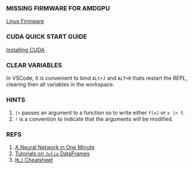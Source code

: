 ### MISSING FIRMWARE FOR AMDGPU 
[Linux Firmware](https://kernel.googlesource.com/pub/scm/linux/kernel/git/firmware/linux-firmware.git)
### CUDA QUICK START GUIDE
[Installing CUDA](https://docs.nvidia.com/cuda/cuda-quick-start-guide/index.html#)
### CLEAR VARIABLES
In VSCode, it is convenient to bind `ALt+J` and `ALT+R` thats restart the _REPL_, clearing then all variables in the workspace.
### HINTS
1. `|>` passes an argument to a function so to write either `f(x)` or `x |> f`.
1. `!` is a convention to indicate that the arguments will be modified.
### REFS
1. [A Neural Network in One Minute](https://fluxml.ai/Flux.jl/stable/models/quickstart/#man-quickstart)
1. [Tutorials on `Julia` DataFrames](https://github.com/bkamins/Julia-DataFrames-Tutorial)
1. [`MLJ` Cheatsheet](https://alan-turing-institute.github.io/MLJ.jl/dev/mlj_cheatsheet/)
